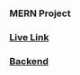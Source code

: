 ### **MERN Project**

### [Live Link](https://mernshopdev.netlify.app)

### [Backend](https://mernshopdev.vercel.app)
